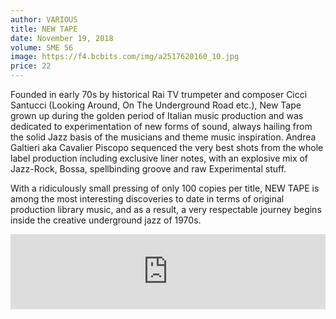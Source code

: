 ```yaml
---
author: VARIOUS
title: NEW TAPE
date: November 19, 2018
volume: SME 56
image: https://f4.bcbits.com/img/a2517620160_10.jpg
price: 22
---
```


Founded in early 70s by historical Rai TV trumpeter and composer Cicci Santucci (Looking Around, On The Underground Road etc.), New Tape grown up during the golden period of Italian music production and was dedicated to experimentation of new forms of sound, always hailing from the solid Jazz basis of the musicians and theme music inspiration. Andrea Galtieri aka Cavalier Piscopo sequenced the very best shots from the whole label production including exclusive liner notes, with an explosive mix of Jazz-Rock, Bossa, spellbinding groove and raw Experimental stuff.  

With a ridiculously small pressing of only 100 copies per title, NEW TAPE is among the most interesting discoveries to date in terms of original production library music, and as a result, a very respectable journey begins inside the creative underground jazz of 1970s.

<iframe style="border: 0; width: 100%; height: 120px;" src="https://bandcamp.com/EmbeddedPlayer/album=2427416868/size=large/bgcol=ffffff/linkcol=0687f5/tracklist=false/artwork=small/transparent=true/" seamless><a href="http://sonormusiceditions.bandcamp.com/album/new-tape">NEW TAPE by Various</a></iframe>
